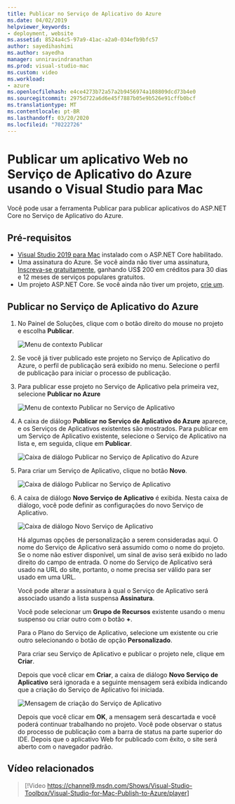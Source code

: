 ```yaml
---
title: Publicar no Serviço de Aplicativo do Azure
ms.date: 04/02/2019
helpviewer_keywords:
- deployment, website
ms.assetid: 8524a4c5-97a9-41ac-a2a0-034efb9bfc57
author: sayedihashimi
ms.author: sayedha
manager: unniravindranathan
ms.prod: visual-studio-mac
ms.custom: video
ms.workload:
- azure
ms.openlocfilehash: e4ce4273b72a57a2b9456974a108809dcd73b4e0
ms.sourcegitcommit: 2975d722a6d6e45f7887b05e9b526e91cffb0bcf
ms.translationtype: MT
ms.contentlocale: pt-BR
ms.lasthandoff: 03/20/2020
ms.locfileid: "70222726"
---
```

# <a name="publish-a-web-app-to-azure-app-service-using-visual-studio-for-mac"></a>Publicar um aplicativo Web no Serviço de Aplicativo do Azure usando o Visual Studio para Mac

Você pode usar a ferramenta Publicar para publicar aplicativos do ASP.NET Core no Serviço de Aplicativo do Azure.

## <a name="prerequisites"></a>Pré-requisitos

- [Visual Studio 2019 para Mac](https://visualstudio.microsoft.com/downloads/?utm_medium=microsoft&utm_source=docs.microsoft.com&utm_campaign=inline+link&utm_content=download+vs4mac2019) instalado com o ASP.NET Core habilitado.
- Uma assinatura do Azure. Se você ainda não tiver uma assinatura, [Inscreva-se gratuitamente](https://azure.microsoft.com/free/dotnet/), ganhando US$ 200 em créditos para 30 dias e 12 meses de serviços populares gratuitos.
- Um projeto ASP.NET Core. Se você ainda não tiver um projeto, [crie um](~/create-new-projects.md).

## <a name="publish-to-azure-app-service"></a>Publicar no Serviço de Aplicativo do Azure

 1. No Painel de Soluções, clique com o botão direito do mouse no projeto e escolha **Publicar**.

    ![Menu de contexto Publicar](media/publish-context-menu.png)

 2. Se você já tiver publicado este projeto no Serviço de Aplicativo do Azure, o perfil de publicação será exibido no menu. Selecione o perfil de publicação para iniciar o processo de publicação.

 3. Para publicar esse projeto no Serviço de Aplicativo pela primeira vez, selecione **Publicar no Azure**

    ![Menu de contexto Publicar no Serviço de Aplicativo](media/publish-to-azure-context-menu.png)

 4. A caixa de diálogo **Publicar no Serviço de Aplicativo do Azure** aparece, e os Serviços de Aplicativos existentes são mostrados. Para publicar em um Serviço de Aplicativo existente, selecione o Serviço de Aplicativo na lista e, em seguida, clique em **Publicar**.

    ![Caixa de diálogo Publicar no Serviço de Aplicativo do Azure](media/publish-to-app-service-dialog.png)

 5. Para criar um Serviço de Aplicativo, clique no botão **Novo**.

    ![Caixa de diálogo Publicar no Serviço de Aplicativo](media/publish-to-app-service-dialog-new-selected.png)

 6. A caixa de diálogo **Novo Serviço de Aplicativo** é exibida. Nesta caixa de diálogo, você pode definir as configurações do novo Serviço de Aplicativo.

    ![Caixa de diálogo Novo Serviço de Aplicativo](media/publish-new-app-service.png)

    Há algumas opções de personalização a serem consideradas aqui. O nome do Serviço de Aplicativo será assumido como o nome do projeto. Se o nome não estiver disponível, um sinal de aviso será exibido no lado direito do campo de entrada. O nome do Serviço de Aplicativo será usado na URL do site, portanto, o nome precisa ser válido para ser usado em uma URL.

    Você pode alterar a assinatura à qual o Serviço de Aplicativo será associado usando a lista suspensa **Assinatura**.

    Você pode selecionar um **Grupo de Recursos** existente usando o menu suspenso ou criar outro com o botão **+**.

    Para o Plano do Serviço de Aplicativo, selecione um existente ou crie outro selecionando o botão de opção **Personalizado**.

    Para criar seu Serviço de Aplicativo e publicar o projeto nele, clique em **Criar**.

    Depois que você clicar em **Criar**, a caixa de diálogo **Novo Serviço de Aplicativo** será ignorada e a seguinte mensagem será exibida indicando que a criação do Serviço de Aplicativo foi iniciada.

      ![Mensagem de criação do Serviço de Aplicativo](media/publish-create-app-service-message.png)

    Depois que você clicar em **OK**, a mensagem será descartada e você poderá continuar trabalhando no projeto. Você pode observar o status do processo de publicação com a barra de status na parte superior do IDE. Depois que o aplicativo Web for publicado com êxito, o site será aberto com o navegador padrão.

## <a name="related-video"></a>Vídeo relacionados

> [!Video https://channel9.msdn.com/Shows/Visual-Studio-Toolbox/Visual-Studio-for-Mac-Publish-to-Azure/player]
